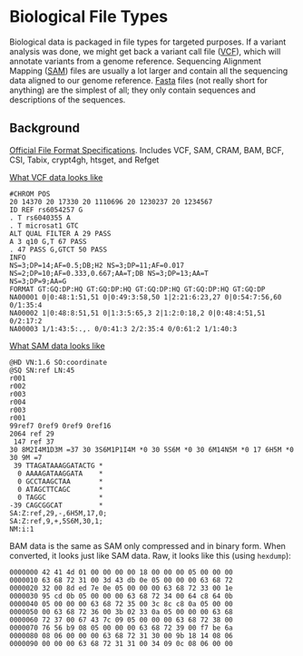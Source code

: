 # Biological File Types

Biological data is packaged in file types for targeted purposes. If a variant analysis was done, we might get back a variant call file ([VCF](https://en.wikipedia.org/wiki/Variant_Call_Format)), which will annotate variants from a genome reference. Sequencing Alignment Mapping ([SAM](https://en.wikipedia.org/wiki/SAM_(file_format))) files are usually a lot larger and contain all the sequencing data aligned to our genome reference. [Fasta](https://en.wikipedia.org/wiki/FASTA_format) files (not really short for anything) are the simplest of all; they only contain sequences and descriptions of the sequences.

## Background

[Official File Format Specifications](http://samtools.github.io/hts-specs/). Includes VCF,  SAM, CRAM, BAM, BCF, CSI, Tabix, crypt4gh, htsget, and Refget

[What VCF data looks like]()
```
#CHROM POS
20 14370 20 17330 20 1110696 20 1230237 20 1234567
ID REF rs6054257 G
. T rs6040355 A
. T microsat1 GTC
ALT QUAL FILTER A 29 PASS
A 3 q10 G,T 67 PASS
. 47 PASS G,GTCT 50 PASS
INFO
NS=3;DP=14;AF=0.5;DB;H2 NS=3;DP=11;AF=0.017 NS=2;DP=10;AF=0.333,0.667;AA=T;DB NS=3;DP=13;AA=T
NS=3;DP=9;AA=G
FORMAT GT:GQ:DP:HQ GT:GQ:DP:HQ GT:GQ:DP:HQ GT:GQ:DP:HQ GT:GQ:DP
NA00001 0|0:48:1:51,51 0|0:49:3:58,50 1|2:21:6:23,27 0|0:54:7:56,60 0/1:35:4
NA00002 1|0:48:8:51,51 0|1:3:5:65,3 2|1:2:0:18,2 0|0:48:4:51,51 0/2:17:2
NA00003 1/1:43:5:.,. 0/0:41:3 2/2:35:4 0/0:61:2 1/1:40:3
```

[What SAM data looks like]()
```
@HD VN:1.6 SO:coordinate
@SQ SN:ref LN:45
r001
r002
r003
r004
r003
r001
99ref7 0ref9 0ref9 0ref16
2064 ref 29
 147 ref 37
30 8M2I4M1D3M =37 30 3S6M1P1I4M *0 30 5S6M *0 30 6M14N5M *0 17 6H5M *0 30 9M =7
 39 TTAGATAAAGGATACTG *
  0 AAAAGATAAGGATA    *
  0 GCCTAAGCTAA       *
  0 ATAGCTTCAGC       *
  0 TAGGC             *
-39 CAGCGGCAT         *
SA:Z:ref,29,-,6H5M,17,0;
SA:Z:ref,9,+,5S6M,30,1;
NM:i:1
```

BAM data is the same as SAM only compressed and in binary form. When converted, it looks just like SAM data. Raw, it looks like this (using `hexdump`):
```
0000000 42 41 4d 01 00 00 00 00 18 00 00 00 05 00 00 00
0000010 63 68 72 31 00 3d 43 db 0e 05 00 00 00 63 68 72
0000020 32 00 8d ed 7e 0e 05 00 00 00 63 68 72 33 00 1e
0000030 95 cd 0b 05 00 00 00 63 68 72 34 00 64 c8 64 0b
0000040 05 00 00 00 63 68 72 35 00 3c 8c c8 0a 05 00 00
0000050 00 63 68 72 36 00 3b 02 33 0a 05 00 00 00 63 68
0000060 72 37 00 67 43 7c 09 05 00 00 00 63 68 72 38 00
0000070 76 56 b9 08 05 00 00 00 63 68 72 39 00 f7 be 6a
0000080 08 06 00 00 00 63 68 72 31 30 00 9b 18 14 08 06
0000090 00 00 00 63 68 72 31 31 00 34 09 0c 08 06 00 00
```


